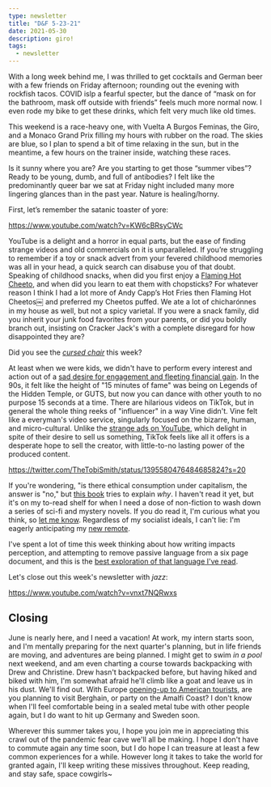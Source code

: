 ```yaml
---
type: newsletter
title: "D&F 5-23-21"
date: 2021-05-30
description: giro!
tags:
  - newsletter
---
```


With a long week behind me, I was thrilled to get cocktails and German beer with a few friends on Friday afternoon; rounding out the evening with rockfish tacos. COVID islp a fearful specter, but the dance of “mask on for the bathroom, mask off outside with friends” feels much more normal now. I even rode my bike to get these drinks, which felt very much like old times.

This weekend is a race-heavy one, with Vuelta A Burgos Feminas, the Giro, and a Monaco Grand Prix filling my hours with rubber on the road. The skies are blue, so I plan to spend a bit of time relaxing in the sun, but in the meantime, a few hours on the trainer inside, watching these races. 

Is it sunny where you are? Are you starting to get those “summer vibes”? Ready to be young, dumb, and full of antibodies? I felt like the predominantly queer bar we sat at Friday night included many more lingering glances than in the past year. Nature is healing/horny.

First, let’s remember the satanic toaster of yore:

https://www.youtube.com/watch?v=KW6cBRsyCWc

YouTube is a delight and a horror in equal parts, but the ease of finding strange videos and old commercials on it is unparalleled. If you’re struggling to remember if a toy or snack advert from your fevered childhood memories was all in your head, a quick search can disabuse you of that doubt. Speaking of childhood snacks, when did you first enjoy a [Flaming Hot Cheeto](https://www.latimes.com/business/story/2021-05-16/flamin-hot-cheetos-richard-montanez), and when did you learn to eat them with chopsticks? For whatever reason I think I had a lot more of Andy Capp’s Hot Fries then Flaming Hot Cheetos￼ and preferred my Cheetos puffed. We ate a lot of chicharónnes in my house as well, but not a spicy varietal. If you were a snack family, did you inherit your junk food favorites from your parents, or did you boldly branch out, insisting on Cracker Jack's with a complete disregard for how disappointed they are?

Did you see the [_cursed chair_](https://www.theverge.com/tldr/22447749/penn-executive-chair-office-recliner-design-price) this week?

At least when we were kids, we didn't have to perform every interest and action out of a [sad desire for engagement and fleeting financial gain](https://harpers.org/archive/2021/06/tiktok-house-collab-house-the-anxiety-of-influencers/). In the 90s, it felt like the height of "15 minutes of fame" was being on Legends of the Hidden Temple, or GUTS, but now you can dance with other youth to no purpose 15 seconds at a time. There are hilarious videos on TikTok, but in general the whole thing reeks of "influencer" in a way Vine didn't. Vine felt like a everyman's video service, singularly focused on the bizarre, human, and micro-cultural. Unlike the [strange ads on YouTube](https://www.youtube.com/watch?v=YdAIt4MgnHc), which delight in spite of their desire to sell us something, TikTok feels like all it offers is a desperate hope to sell the creator, with little-to-no lasting power of the produced content.

https://twitter.com/TheTobiSmith/status/1395580476484685824?s=20

If you're wondering, "is there ethical consumption under capitalism, the answer is "no," but [this book](https://www.penguinrandomhouse.com/books/580422/having-and-being-had-by-eula-biss/) tries to explain _why_. I haven't read it yet, but it's on my to-read shelf for when I need a dose of non-fiction to wash down a series of sci-fi and mystery novels. If you do read it, I'm curious what you think, so [let me know](mailto:hello@brookshelley.com). Regardless of my socialist ideals, I can't lie: I'm eagerly anticipating my [new remote](https://www.theverge.com/22446699/apple-tv-4k-hd-siri-remote-review-features-price).

I've spent a lot of time this week thinking about how writing impacts perception, and attempting to remove passive language from a six page document, and this is the [best exploration of that language I've read](https://www.mcsweeneys.net/articles/an-interactive-guide-to-ambiguous-grammar).

Let's close out this week's newsletter with _jazz_:

https://www.youtube.com/watch?v=vnxt7NQRwxs

## Closing

June is nearly here, and I need a vacation! At work, my intern starts soon, and I'm mentally preparing for the next quarter's planning, but in life friends are moving, and adventures are being planned. I might get to swim _in a pool_ next weekend, and am even charting a course towards backpacking with Drew and Christine. Drew hasn't backpacked before, but having hiked and biked with him, I'm somewhat afraid he'll climb like a goat and leave us in his dust. We'll find out. With Europe [opening-up to American tourists](https://www.msn.com/en-us/news/us/many-europeans-who-work-in-the-us-still-cant-visit-home/ar-AAKfmuZ), are you planning to visit Berghain, or party on the Amalfi Coast? I don't know when I'll feel comfortable being in a sealed metal tube with other people again, but I do want to hit up Germany and Sweden soon. 

Wherever this summer takes you, I hope you join me in appreciating this crawl out of the pandemic fear cave we'll all be making. I hope I don't have to commute again any time soon, but I do hope I can treasure at least a few common experiences for a while. However long it takes to take the world for granted again, I'll keep writing these missives throughout. Keep reading, and stay safe, space cowgirls~